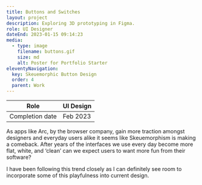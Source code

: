 ```yaml
---
title: Buttons and Switches
layout: project
description: Exploring 3D prototyping in Figma.
role: UI Designer
dateEnd: 2023-01-15 09:14:23
media:
  - type: image
    filename: buttons.gif
    size: md
    alt: Poster for Portfolio Starter
eleventyNavigation:
  key: Skeuemorphic Button Design
  order: 4
  parent: Work
---
```


| Role               | UI Design     |
|--------------------|---------------|
| Completion date    | Feb 2023      |


As apps like Arc, by the browser company, gain more traction amongst designers and everyday users alike it seems like Skeuemorphism is making a comeback. After years of the interfaces we use every day become more flat, white, and ‘clean’ can we expect users to want more fun from their software?

I have been following this trend closely as I can definitely see room to incorporate some of this playfulness into current design.